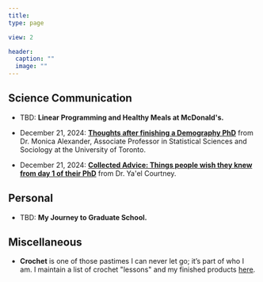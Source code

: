 ```yaml
---
title:    
type: page

view: 2

header:
  caption: ""
  image: ""
---
```


## Science Communication

* TBD: **Linear Programming and Healthy Meals at McDonald's.**

* December 21, 2024: [**Thoughts after finishing a Demography PhD**](https://www.monicaalexander.com/posts/2018-23-05-demog_phd/) from Dr. Monica Alexander, Associate Professor in Statistical Sciences and Sociology at the University of Toronto.

* December 21, 2024: [**Collected Advice: Things people wish they knew from day 1 of their PhD**](https://www.yaelcourtney.com/phdadvice) from Dr. Ya'el Courtney.

## Personal

* TBD: **My Journey to Graduate School.**

## Miscellaneous

* **Crochet** is one of those pastimes I can never let go; it’s part of who I am. I maintain a list of crochet "lessons" and my finished products [here](./_mics.md/). 
